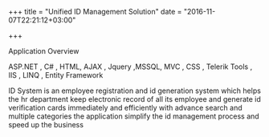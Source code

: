 +++
title = "Unified ID Management Solution"
date = "2016-11-07T22:21:12+03:00"

+++

Application Overview

ASP.NET , C# , HTML, AJAX , Jquery ,MSSQL, MVC , CSS , Telerik Tools , IIS , LINQ , Entity Framework

ID System is an employee registration and id generation system which helps the hr department keep electronic record of all its employee and generate id verification cards immediately and efficiently with advance search and multiple categories the application simplify the id management process and speed up the business

